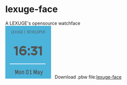# lexuge-face
A LEXUGE's opensource watchface  
![](pebble_screenshot_2017-05-01_16-31-33.png)   
Download .pbw file:[lexuge-face](https://github.com/LEXUGE/Pebble-Store/blob/master/Pebble%E5%AE%89%E8%A3%85%E5%8C%85/watchface/lexuge-face.pbw?raw=true)
